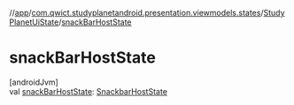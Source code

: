 //[app](../../../index.md)/[com.qwict.studyplanetandroid.presentation.viewmodels.states](../index.md)/[StudyPlanetUiState](index.md)/[snackBarHostState](snack-bar-host-state.md)

# snackBarHostState

[androidJvm]\
val [snackBarHostState](snack-bar-host-state.md): [SnackbarHostState](https://developer.android.com/reference/kotlin/androidx/compose/material3/SnackbarHostState.html)
